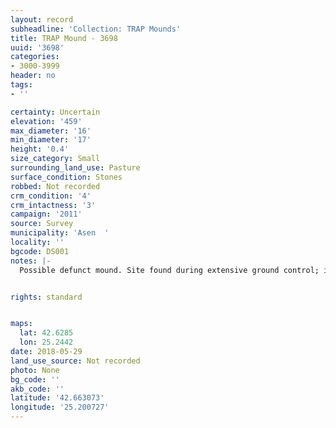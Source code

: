 ```yaml
---
layout: record
subheadline: 'Collection: TRAP Mounds'
title: TRAP Mound - 3698
uuid: '3698'
categories:
- 3000-3999
header: no
tags:
- ''

certainty: Uncertain
elevation: '459'
max_diameter: '16'
min_diameter: '17'
height: '0.4'
size_category: Small
surrounding_land_use: Pasture
surface_condition: Stones
robbed: Not recorded
crm_condition: '4'
crm_intactness: '3'
campaign: '2011'
source: Survey
municipality: 'Asen  '
locality: ''
bgcode: DS001
notes: |-
  Possible defunct mound. Site found during extensive ground control; identified as mound but not fully registered.


rights: standard


maps:
  lat: 42.6285
  lon: 25.2442
date: 2018-05-29
land_use_source: Not recorded
photo: None
bg_code: ''
akb_code: ''
latitude: '42.663073'
longitude: '25.200727'
---
```

